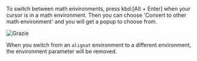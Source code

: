 To switch between math environments, press kbd:[Alt + Enter] when your cursor is in a math environment.
Then you can choose 'Convert to other math environment' and you will get a popup to choose from.

![Grazie](https://raw.githubusercontent.com/wiki/Hannah-Sten/TeXiFy-IDEA/Writing/figures/environment-switch.png)

When you switch from an `alignat` environment to a different environment, the environment parameter will be removed.
